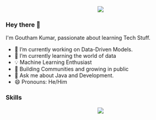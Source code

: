 <div align = "center" height = "20px">
  <img class='header-gif' src = "https://media1.tenor.com/m/2uyENRmiUt0AAAAC/coding.gif">
</div>


### Hey there 👋

I'm Goutham Kumar, passionate about learning Tech Stuff.

- 🔭 I’m currently working on Data-Driven Models.
- 🌱 I’m currently learning the world of data
- 💡 Machine Learning Enthusiast
- 👯 Building Communities and growing in public   
- 💬 Ask me about Java and Development.
- 😄 Pronouns: He/Him

### Skills
<p align="center">
  <a href="https://skillicons.dev">
    <img src="https://skillicons.dev/icons?i=java,python,html,css,tailwind,mysql,git,github,androidstudio" />
  </a>
</p>


